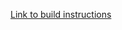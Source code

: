 [Link to build instructions](https://www.notion.so/Building-Instruction-55aa131cf75a4320baa3850167e639b1)
